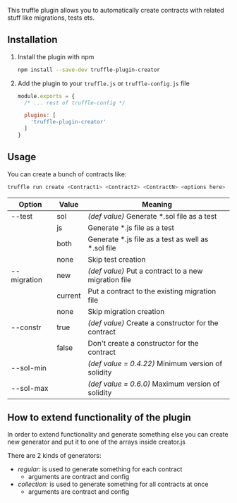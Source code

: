This truffle plugin allows you to automatically create contracts with related stuff like migrations, tests ets.

## Installation
1. Install the plugin with npm
    ```sh
    npm install --save-dev truffle-plugin-creator
    ```

2. Add the plugin to your `truffle.js` or `truffle-config.js` file
    ```js
    module.exports = {
      /* ... rest of truffle-config */

      plugins: [
        'truffle-plugin-creator'
      ]
    }
    ```

## Usage
You can create a bunch of contracts like:
```sh
truffle run create <Contract1> <Contract2> <ContractN> <options here>
```

| Option | Value | Meaning |
|---------|---------| ---------|
| --test | sol | _(def value)_ Generate *.sol file as a test |
|  | js | Generate *.js file as a test |
|  | both | Generate *.js file as a test as well as *.sol file |
|  | none | Skip test creation |
| --migration | new | _(def value)_ Put a contract to a new migration file |
|  | current | Put a contract to the existing migration file |
|  | none | Skip migration creation |
| --constr | true | _(def value)_ Create a constructor for the contract |
|  | false | Don't create a constructor for the contract |
| --sol-min | <version> | _(def value = 0.4.22)_ Minimum version of solidity |
| --sol-max | <version> | _(def value = 0.6.0)_ Maximum version of solidity |

## How to extend functionality of the plugin
In order to extend functionality and generate something else you can create new generator and put it to one of the arrays inside creator.js

There are 2 kinds of generators:

- *regular:* is used to generate something for each contract
  - arguments are contract and config
- *collection:* is used to generate something for all contracts at once
  - arguments are contract and config
